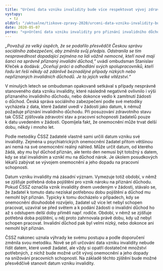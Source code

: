 ```yaml
---
title: "Určení data vzniku invalidity bude více respektovat vývoj zdravotního stavu"
vystupy:
  - tz
oldUrl: "/aktualne/tiskove-zpravy-2020/urceni-data-vzniku-invalidity-bude-vice-respektovat-vyvoj-zdravotniho-stavu/"
date: 2020-05-07
perex: "<p>Určení data vzniku invalidity pro přiznání invalidního důchodu už by mělo vycházet výhradně z řádně zjištěného vývoje zdravotního stavu žadatele. Česká správa sociálního zabezpečení na doporučení ombudsmana změnila svůj vnitřní předpis a nebude už určení data vzniku invalidity odvíjet od data, které žadatel uvedl v žádosti o invalidní důchod. Datum se bude určovat podle vývoje zdravotního stavu ke dni, kdy invalidita skutečně vznikla.</p>"
---
```


<!-- imported from the old website -->

<p><i>„Považuji za velký úspěch, že se podařilo přesvědčit Českou správu sociálního zabezpečení, aby změnila svůj předpis. Odstranila se tím nespravedlnost dopadající zejména na lidi vážně nemocné, kteří nově mají šanci na správně přiznaný invalidní důchod,“</i> uvádí ombudsman Stanislav Křeček a dodává: <i>„Oceňuji práci a odhodlání svých spolupracovníků, kteří řadu let řeší někdy až zdánlivě beznadějné případy nízkých nebo nepřiznaných invalidních důchodů. Je to jejich velké vítězství.“</i></p> <p>V minulých letech se ombudsman opakovaně setkával s případy nesprávně stanoveného data vzniku invalidity, které následně negativně ovlivnilo i výši přiznaného invalidního důchodu, nebo dokonce vedlo k zamítnutí žádosti o důchod. Česká správa sociálního zabezpečení podle své metodiky vycházela z data, které žadatel uvedl v žádosti jako datum, k němuž požaduje přiznání invalidního důchodu. Při posuzování zdravotního stavu tak ČSSZ zjišťovala zdravotní stav a pracovní schopnosti žadatelů pouze k datu uvedeném v žádosti. Opomíjela fakt, že onemocnění může trvat delší dobu, někdy i mnoho let.  </p> <p>Podle metodiky ČSSZ žadatelé vlastně sami určili datum vzniku své invalidity. Zejména u psychiatrických onemocnění žadatel přitom většinou ani nemá na své onemocnění reálný náhled. Může určit datum, od kterého žádá, aby mu byl důchod přiznán, ale tento den nemusí být totožný s datem, kdy se stal invalidním a vznikl mu na důchod nárok. Je úkolem posudkových lékařů zabývat se vývojem onemocnění a jeho dopadu na pracovní schopnosti.</p> <p>Datum vzniku invalidity má zásadní význam. Vymezuje totiž období, v němž se zjišťuje potřebná doba pojištění pro vznik nároku na přiznání důchodu. Pokud ČSSZ označila vznik invalidity dnem uvedeným v žádosti, stávalo se, že žadatel k tomuto datu nezískal potřebnou dobu pojištění a důchod mu nemohl být přiznán. Typicky k tomu docházelo v případech, kdy se onemocnění dlouhodobě rozvíjelo, žadatel už více let nebyl schopen pracovat, uzavíral se před světem a k podání žádosti o invalidní důchod ho až s odstupem delší doby přiměli např. rodiče. Období, v němž se zjišťuje potřebná doba pojištění, u něj proto zahrnovala právě dobu, kdy už nebyl schopen pracovat. Invalidní důchod pak byl velmi nízký, nebo dokonce ani nemohl být přiznán.</p> ČSSZ nakonec uznala výhrady ke svému postupu a podle doporučení změnila svou metodiku. Nově se při určování data vzniku invalidity nebude řídit datem, které uvedl žadatel, ale vždy si opatří dostatečné množství potřebných, z nichž bude možné určit vývoj onemocnění a jeho dopady na snižování pracovních schopností. Na základě těchto zjištění bude možné přesvědčivě stanovit datum vzniku invalidity.
